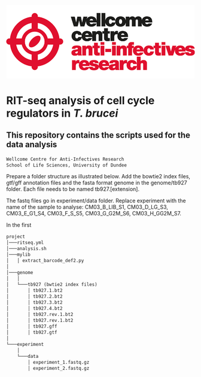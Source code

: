 ![title](wcar.png)
# RIT-seq analysis of cell cycle regulators in _T. brucei_  
## This repository contains the scripts used for the data analysis

    Wellcome Centre for Anti-Infectives Research
    School of Life Sciences, University of Dundee

Prepare a folder structure as illustrated below. 
Add the bowtie2 index files, gtf/gff annotation files and the fasta format genome in the genome/tb927 folder. 
Each file needs to be named tb927.[extension].

The fastq files go in experiment/data folder. Replace experiment with the name of the sample to analyse:
CM03_B_LIB_S1, CM03_D_LG_S3, CM03_E_G1_S4, CM03_F_S_S5, CM03_G_G2M_S6, CM03_H_GG2M_S7. 

In the first 

```
project
│───ritseq.yml
│───analysis.sh
│───mylib
│   │ extract_barcode_def2.py
│
│───genome
│   │   
│   └───tb927 (bwtie2 index files)
│	    │ tb927.1.bt2
│	    │ tb927.2.bt2
│	    │ tb927.3.bt2
│	    │ tb927.4.bt2
│	    │ tb927.rev.1.bt2
│	    │ tb927.rev.1.bt2
│	    │ tb927.gff
│	    │ tb927.gtf
│
└───experiment
    │   
    └───data
        │ experiment_1.fastq.gz
        │ experiment_2.fastq.gz

```

